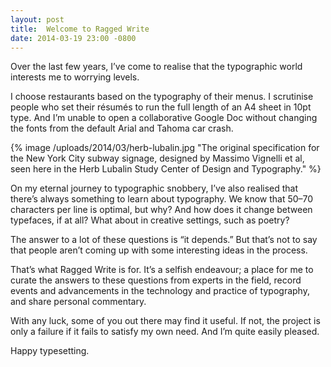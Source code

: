 ```yaml
---
layout: post
title:  Welcome to Ragged Write
date: 2014-03-19 23:00 -0800
---
```


Over the last few years, I’ve come to realise that the typographic world interests me to worrying levels.

I choose restaurants based on the typography of their menus. I scrutinise people who set their résumés to run the full length of an A4 sheet in 10pt type. And I’m unable to open a collaborative Google Doc without changing the fonts from the default Arial and Tahoma car crash.

{% image /uploads/2014/03/herb-lubalin.jpg "The original specification for the New York City subway signage, designed by Massimo Vignelli et al, seen here in the Herb Lubalin Study Center of Design and Typography." %}

On my eternal journey to typographic snobbery, I’ve also realised that there’s always something to learn about typography. We know that 50–70 characters per line is optimal, but why? And how does it change between typefaces, if at all? What about in creative settings, such as poetry?

The answer to a lot of these questions is “it depends.” But that’s not to say that people aren’t coming up with some interesting ideas in the process.

That’s what Ragged Write is for. It’s a selfish endeavour; a place for me to curate the answers to these questions from experts in the field, record events and advancements in the technology and practice of typography, and share personal commentary.

With any luck, some of you out there may find it useful. If not, the project is only a failure if it fails to satisfy my own need. And I’m quite easily pleased.

Happy typesetting.
